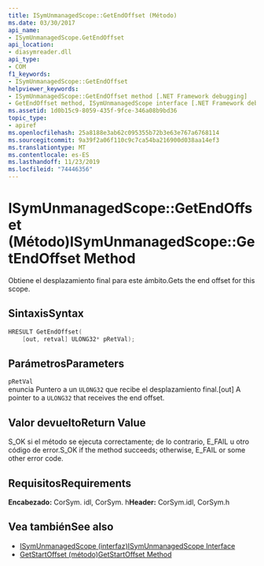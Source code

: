 ```yaml
---
title: ISymUnmanagedScope::GetEndOffset (Método)
ms.date: 03/30/2017
api_name:
- ISymUnmanagedScope.GetEndOffset
api_location:
- diasymreader.dll
api_type:
- COM
f1_keywords:
- ISymUnmanagedScope::GetEndOffset
helpviewer_keywords:
- ISymUnmanagedScope::GetEndOffset method [.NET Framework debugging]
- GetEndOffset method, ISymUnmanagedScope interface [.NET Framework debugging]
ms.assetid: 1d0b15c9-8059-435f-9fce-346a08b9bd36
topic_type:
- apiref
ms.openlocfilehash: 25a8188e3ab62c095355b72b3e63e767a6768114
ms.sourcegitcommit: 9a39f2a06f110c9c7ca54ba216900d038aa14ef3
ms.translationtype: MT
ms.contentlocale: es-ES
ms.lasthandoff: 11/23/2019
ms.locfileid: "74446356"
---
```

# <a name="isymunmanagedscopegetendoffset-method"></a><span data-ttu-id="679a3-102">ISymUnmanagedScope::GetEndOffset (Método)</span><span class="sxs-lookup"><span data-stu-id="679a3-102">ISymUnmanagedScope::GetEndOffset Method</span></span>
<span data-ttu-id="679a3-103">Obtiene el desplazamiento final para este ámbito.</span><span class="sxs-lookup"><span data-stu-id="679a3-103">Gets the end offset for this scope.</span></span>  
  
## <a name="syntax"></a><span data-ttu-id="679a3-104">Sintaxis</span><span class="sxs-lookup"><span data-stu-id="679a3-104">Syntax</span></span>  
  
```cpp  
HRESULT GetEndOffset(  
    [out, retval] ULONG32* pRetVal);  
```  
  
## <a name="parameters"></a><span data-ttu-id="679a3-105">Parámetros</span><span class="sxs-lookup"><span data-stu-id="679a3-105">Parameters</span></span>  
 `pRetVal`  
 <span data-ttu-id="679a3-106">enuncia Puntero a un `ULONG32` que recibe el desplazamiento final.</span><span class="sxs-lookup"><span data-stu-id="679a3-106">[out] A pointer to a `ULONG32` that receives the end offset.</span></span>  
  
## <a name="return-value"></a><span data-ttu-id="679a3-107">Valor devuelto</span><span class="sxs-lookup"><span data-stu-id="679a3-107">Return Value</span></span>  
 <span data-ttu-id="679a3-108">S_OK si el método se ejecuta correctamente; de lo contrario, E_FAIL u otro código de error.</span><span class="sxs-lookup"><span data-stu-id="679a3-108">S_OK if the method succeeds; otherwise, E_FAIL or some other error code.</span></span>  
  
## <a name="requirements"></a><span data-ttu-id="679a3-109">Requisitos</span><span class="sxs-lookup"><span data-stu-id="679a3-109">Requirements</span></span>  
 <span data-ttu-id="679a3-110">**Encabezado:** CorSym. idl, CorSym. h</span><span class="sxs-lookup"><span data-stu-id="679a3-110">**Header:** CorSym.idl, CorSym.h</span></span>  
  
## <a name="see-also"></a><span data-ttu-id="679a3-111">Vea también</span><span class="sxs-lookup"><span data-stu-id="679a3-111">See also</span></span>

- [<span data-ttu-id="679a3-112">ISymUnmanagedScope (interfaz)</span><span class="sxs-lookup"><span data-stu-id="679a3-112">ISymUnmanagedScope Interface</span></span>](../../../../docs/framework/unmanaged-api/diagnostics/isymunmanagedscope-interface.md)
- [<span data-ttu-id="679a3-113">GetStartOffset (método)</span><span class="sxs-lookup"><span data-stu-id="679a3-113">GetStartOffset Method</span></span>](../../../../docs/framework/unmanaged-api/diagnostics/isymunmanagedscope-getstartoffset-method.md)
